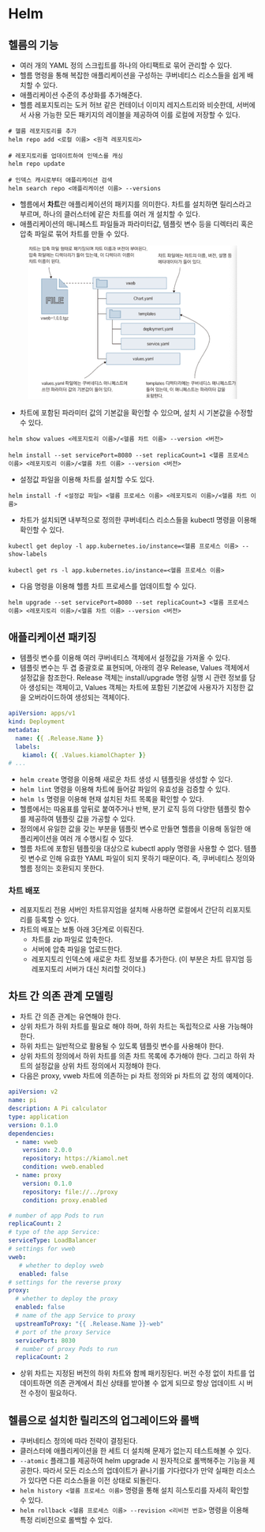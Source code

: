 # Helm

## 헬름의 기능

* 여러 개의 YAML 정의 스크립트를 하나의 아티팩트로 묶어 관리할 수 있다.
* 헬름 명령을 통해 복잡한 애플리케이션을 구성하는 쿠버네티스 리소스들을 쉽게 배치할 수 있다.
* 애플리케이션 수준의 추상화를 추가해준다.
* 헬름 레포지토리는 도커 허브 같은 컨테이너 이미지 레지스트리와 비슷한데, 서버에서 사용 가능한 모든 패키지의 레이블을 제공하여 이를 로컬에 저장할 수 있다.

```
# 헬름 레포지토리를 추가
helm repo add <로컬 이름> <원격 레포지토리>

# 레포지토리를 업데이트하여 인덱스를 캐싱
helm repo update

# 인덱스 캐시로부터 애플리케이션 검색
helm search repo <애플리케이션 이름> --versions
```

* 헬름에서 **차트**란 애플리케이션의 패키지를 의미한다. 차트를 설치하면 릴리스라고 부르며, 하나의 클러스터에 같은 차트를 여러 개 설치할 수 있다.
* 애플리케이션의 매니페스트 파일들과 파라미터값, 템플릿 변수 등을 디렉터리 혹은 압축 파일로 묶어 차트를 만들 수 있다.

<figure><img src="../../.gitbook/assets/image (2) (1) (1) (1) (1) (1) (1) (1).png" alt=""><figcaption></figcaption></figure>

* 차트에 포함된 파라미터 값의 기본값을 확인할 수 있으며, 설치 시 기본값을 수정할 수 있다.

```
helm show values <레포지토리 이름>/<헬름 차트 이름> --version <버전>

helm install --set servicePort=8080 --set replicaCount=1 <헬름 프로세스 이름> <레포지토리 이름>/<헬름 차트 이름> --version <버전>
```

* 설정값 파일을 이용해 차트를 설치할 수도 있다.

```
helm install -f <설정값 파일> <헬름 프로세스 이름> <레포지토리 이름>/<헬름 차트 이름>
```

* 차트가 설치되면 내부적으로 정의한 쿠버네티스 리소스들을 kubectl 명령을 이용해 확인할 수 있다.

```
kubectl get deploy -l app.kubernetes.io/instance=<헬름 프로세스 이름> --show-labels

kubectl get rs -l app.kubernetes.io/instance=<헬름 프로세스 이름>
```

* 다음 명령을 이용해 헬름 차트 프로세스를 업데이트할 수 있다.

```
helm upgrade --set servicePort=8080 --set replicaCount=3 <헬름 프로세스 이름> <레포지토리 이름>/<헬름 차트 이름> --version <버전>
```

## 애플리케이션 패키징

* 템플릿 변수를 이용해 여러 쿠버네티스 객체에서 설정값을 가져올 수 있다.
* 템플릿 변수는 두 겹 중괄호로 표현되며, 아래의 경우 Release, Values 객체에서 설정값을 참조한다. Release 객체는 install/upgrade 명령 실행 시 관련 정보를 담아 생성되는 객체이고, Values 객체는 차트에 포함된 기본값에 사용자가 지정한 값을 오버라이드하여 생성되는 객체이다.

```yaml
apiVersion: apps/v1
kind: Deployment
metadata:
  name: {{ .Release.Name }}
  labels:
    kiamol: {{ .Values.kiamolChapter }}
# ...
```

* `helm create` 명령을 이용해 새로운 차트 생성 시 템플릿을 생성할 수 있다.
* `helm lint` 명령을 이용해 차트에 들어갈 파일의 유효성을 검증할 수 있다.
* `helm ls` 명령을 이용해 현재 설치된 차트 목록을 확인할 수 있다.
* 헬름에서는 따옴표를 앞뒤로 붙여주거나 반복, 분기 로직 등의 다양한 템플릿 함수를 제공하여 템플릿 값을 가공할 수 있다.
* 정의에서 유일한 값을 갖는 부분을 템플릿 변수로 만들면 헬름을 이용해 동일한 애플리케이션을 여러 개 수행시킬 수 있다.
* 헬름 차트에 포함된 템플릿을 대상으로 kubectl apply 명령을 사용할 수 없다. 템플릿 변수로 인해 유효한 YAML 파일이 되지 못하기 때문이다. 즉, 쿠버네티스 정의와 헬름 정의는 호환되지 못한다.

### 차트 배포

* 레포지토리 전용 서버인 차트뮤지엄을 설치해 사용하면 로컬에서 간단히 리포지토리를 등록할 수 있다.
* 차트의 배포는 보통 아래 3단계로 이뤄진다.
  * 차트를 zip 파일로 압축한다.
  * 서버에 압축 파일을 업로드한다.
  * 레포지토리 인덱스에 새로운 차트 정보를 추가한다. (이 부분은 차트 뮤지엄 등 레포지토리 서버가 대신 처리할 것이다.)

## 차트 간 의존 관계 모델링

* 차트 간 의존 관계는 유연해야 한다.
* 상위 차트가 하위 차트를 필요로 해야 하며, 하위 차트는 독립적으로 사용 가능해야 한다.
* 하위 차트는 일반적으로 활용될 수 있도록 템플릿 변수를 사용해야 한다.
* 상위 차트의 정의에서 하위 차트를 의존 차트 목록에 추가해야 한다. 그리고 하위 차트의 설정값을 상위 차트 정의에서 지정해야 한다.
* 다음은 proxy, vweb 차트에 의존하는 pi 차트 정의와 pi 차트의 값 정의 예제이다.

```yaml
apiVersion: v2
name: pi
description: A Pi calculator
type: application
version: 0.1.0
dependencies: 
  - name: vweb
    version: 2.0.0
    repository: https://kiamol.net
    condition: vweb.enabled
  - name: proxy
    version: 0.1.0
    repository: file://../proxy
    condition: proxy.enabled
```

```yaml
# number of app Pods to run
replicaCount: 2
# type of the app Service:
serviceType: LoadBalancer
# settings for vweb
vweb:
   # whether to deploy vweb
   enabled: false    
# settings for the reverse proxy
proxy:
  # whether to deploy the proxy
  enabled: false
  # name of the app Service to proxy
  upstreamToProxy: "{{ .Release.Name }}-web"
  # port of the proxy Service
  servicePort: 8030
  # number of proxy Pods to run
  replicaCount: 2
```

* 상위 차트는 지정된 버전의 하위 차트와 함께 패키징된다. 버전 수정 없이 차트를 업데이트하면 의존 관계에서 최신 상태를 받아볼 수 없게 되므로 항상 업데이트 시 버전 수정이 필요하다.

## 헬름으로 설치한 릴리즈의 업그레이드와 롤백

* 쿠버네티스 정의에 따라 전략이 결정된다.
* 클러스터에 애플리케이션을 한 세트 더 설치해 문제가 없는지 테스트해볼 수 있다.
* `--atomic` 플래그를 제공하여 helm upgrade 시 원자적으로 롤백해주는 기능을 제공한다. 따라서 모든 리소스의 업데이트가 끝나기를 기다렸다가 만약 실패한 리소스가 있다면 다른 리소스들을 이전 상태로 되돌린다.
* `helm history <헬름 프로세스 이름>` 명령을 통해 설치 히스토리를 자세히 확인할 수 있다.
* `helm rollback <헬름 프로세스 이름> --revision <리비전 번호>` 명령을 이용해 특정 리비전으로 롤백할 수 있다.
